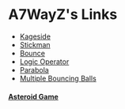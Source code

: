# A7WayZ's Links
- [Kageside](/Kageside/)
- [Stickman](/Stickman/)
- [Bounce](/Bounce/)
- [Logic Operator](/LogicOperator/)
- [Parabola](/Parabola/)
- [Multiple Bouncing Balls](/BouncingBalls/)
<a href="https://kubr3x.github.io/asteroid_game/">
    <h4>Asteroid Game</h4>
</a>